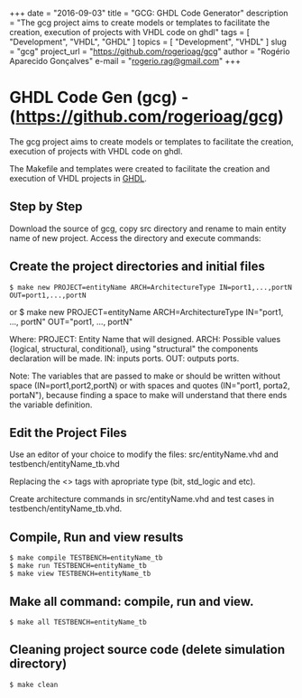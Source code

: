 +++
date        = "2016-09-03"
title       = "GCG: GHDL Code Generator"
description = "The gcg project aims to create models or templates to facilitate the creation, execution of projects with VHDL code on ghdl"
tags        = [ "Development", "VHDL", "GHDL" ]
topics      = [ "Development", "VHDL" ]
slug        = "gcg"
project_url = "https://github.com/rogerioag/gcg"
author		= "Rogério Aparecido Gonçalves"
e-mail		= "rogerio.rag@gmail.com"
+++

# GHDL Code Gen (gcg) - (https://github.com/rogerioag/gcg)
The gcg project aims to create models or templates to facilitate the creation, execution of projects with VHDL code on ghdl.

The Makefile and templates were created to facilitate the creation and execution of VHDL projects in [GHDL](http://ghdl.free.fr).

## Step by Step

Download the source of gcg, copy src directory and rename to main entity name of new project.
Access the directory and execute commands:

## Create the project directories and initial files

	$ make new PROJECT=entityName ARCH=ArchitectureType IN=port1,...,portN OUT=port1,...,portN
or
	$ make new PROJECT=entityName ARCH=ArchitectureType IN="port1, ..., portN" OUT="port1, ..., portN"

Where:
PROJECT: Entity Name that will designed.
ARCH: Possible values {logical, structural, conditional}, using "structural" 
the components declaration will be made.
IN: inputs ports.
OUT: outputs ports.


Note:
The variables that are passed to make or should be written without space (IN=port1,port2,portN) or with spaces and quotes (IN="port1, porta2,
portaN"), because finding a space to make will understand that there ends the
variable definition.

## Edit the Project Files

Use an editor of your choice to modify the files: src/entityName.vhd and testbench/entityName_tb.vhd

Replacing the <<type>> tags with apropriate type (bit, std_logic and etc).

Create architecture commands in src/entityName.vhd and test cases in testbench/entityName_tb.vhd.

## Compile, Run and view results

	$ make compile TESTBENCH=entityName_tb
	$ make run TESTBENCH=entityName_tb
	$ make view TESTBENCH=entityName_tb

## Make all command: compile, run and view.

	$ make all TESTBENCH=entityName_tb

## Cleaning project source code (delete simulation directory)

	$ make clean

